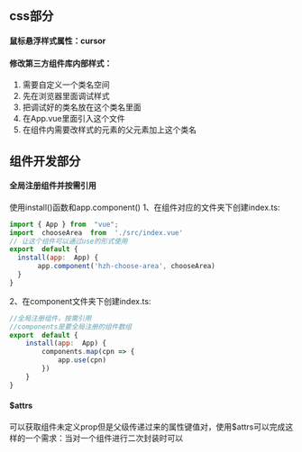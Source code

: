 ## css部分
#### 鼠标悬浮样式属性：cursor
#### 修改第三方组件库内部样式：

 1. 需要自定义一个类名空间
 2. 先在浏览器里面调试样式
 3. 把调试好的类名放在这个类名里面
 4. 在App.vue里面引入这个文件
 5. 在组件内需要改样式的元素的父元素加上这个类名
 ## 组件开发部分
 #### 全局注册组件并按需引用
 使用install()函数和app.component()
 1、在组件对应的文件夹下创建index.ts:
 ````js
 import { App } from  "vue";
import  chooseArea  from  './src/index.vue'
// 让这个组件可以通过use的形式使用
export  default {
   install(app:  App) {
		app.component('hzh-choose-area', chooseArea)
   }
}
 ````
2、在component文件夹下创建index.ts:
````js
//全局注册组件，按需引用
//components是要全局注册的组件数组
export  default {
	install(app:  App) {
		components.map(cpn => {
			app.use(cpn)
		})
	}
}
````
#### $attrs
可以获取组件未定义prop但是父级传递过来的属性键值对，使用$attrs可以完成这样的一个需求：当对一个组件进行二次封装时可以
<!--stackedit_data:
eyJoaXN0b3J5IjpbLTY4NjA3MTY4OF19
-->